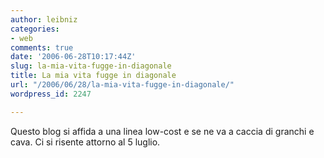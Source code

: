 ```yaml
---
author: leibniz
categories:
- web
comments: true
date: '2006-06-28T10:17:44Z'
slug: la-mia-vita-fugge-in-diagonale
title: La mia vita fugge in diagonale
url: "/2006/06/28/la-mia-vita-fugge-in-diagonale/"
wordpress_id: 2247

---
```

Questo blog si affida a una linea low-cost e se ne va a caccia di granchi e cava. Ci si risente attorno al 5 luglio.
